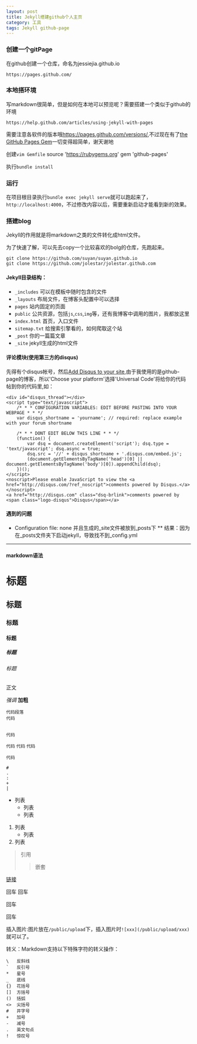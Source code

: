 ```yaml
---
layout: post
title: Jekyll搭建github个人主页
category: 工具 
tags: Jekyll github-page
---
```


### 创建一个gitPage 
在github创建一个仓库，命名为jessiejia.github.io 

```https://pages.github.com/```

### 本地搭环境
写markdown很简单，但是如何在本地可以预览呢？需要搭建一个类似于github的环境

```https://help.github.com/articles/using-jekyll-with-pages```

需要注意各软件的版本哦<https://pages.github.com/versions/>,不过现在有了[the GitHub Pages Gem](https://github.com/github/pages-gem)一切变得超简单，谢天谢地

创建`vim Gemfile`
    source 'https://rubygems.org'
    gem 'github-pages'

执行`bundle install`

### 运行

在项目根目录执行`bundle exec jekyll serve`就可以跑起来了，`http://localhost:4000`，不过修改内容以后，需要重新启动才能看到新的效果。

### 搭建blog

Jekyll的作用就是将markdown之类的文件转化成html文件。

为了快速了解，可以先去copy一个比较喜欢的bolg的仓库，先跑起来。
    
    git clone https://github.com/suyan/suyan.github.io
    git clone https://github.com/jolestar/jolestar.github.com

#### Jekyll目录结构：
- `_includes` 可以在模板中随时包含的文件
- `_layouts` 布局文件，在博客头配置中可以选择
- `pages` 站内固定的页面
- `public` 公共资源，包括`js`,`css`,`img`等，还有我博客中调用的图片，我都放这里
- `index.html` 首页，入口文件
- `sitemap.txt` 给搜索引擎看的，如何爬取这个站
- `_post` 你的一篇篇文章
- `_site` jekyll生成的html文件

#### 评论模块(使用第三方的disqus)
先得有个disqus帐号，然后[Add Disqus to your site](http://disqus.com/admin/create/),由于我使用的是github-page的博客，所以'Choose your platform'选择'Universal Code'将给你的代码帖到你的代码里,如：

    <div id="disqus_thread"></div>
    <script type="text/javascript">
        /* * * CONFIGURATION VARIABLES: EDIT BEFORE PASTING INTO YOUR WEBPAGE * * */
        var disqus_shortname = 'yourname'; // required: replace example with your forum shortname

        /* * * DONT EDIT BELOW THIS LINE * * */
        (function() {
            var dsq = document.createElement('script'); dsq.type = 'text/javascript'; dsq.async = true;
            dsq.src = '//' + disqus_shortname + '.disqus.com/embed.js';
            (document.getElementsByTagName('head')[0] || document.getElementsByTagName('body')[0]).appendChild(dsq);
        })();
    </script>
    <noscript>Please enable JavaScript to view the <a href="http://disqus.com/?ref_noscript">comments powered by Disqus.</a></noscript>
    <a href="http://disqus.com" class="dsq-brlink">comments powered by <span class="logo-disqus">Disqus</span></a>

#### 遇到的问题
* Configuration file: none 并且生成的_site文件被放到_posts下
** 结果：因为在_posts文件夹下启动jekyll，导致找不到_config.yml


-----------------------
#### markdown语法

# 标题
## 标题
### 标题
#### 标题
##### 标题
###### 标题
正文


*强调*
**加粗**
    
    代码段落
    代码


    代码


`代码`
``代码``
```代码```

`
代码
`
```
#
.
:
+
|
```

* 列表
    * 列表
    * 列表

1. 列表
    - 列表
1. 列表    



> 引用
>> 嵌套


[链接](http://zh.wikipedia.com/wiki/Markdown)


回车
回车

回车


回车

插入图片:图片放在`/public/upload`下，插入图片时`![xxx](/public/upload/xxx)`就可以了。

转义：Markdown支持以下特殊字符的转义操作：
```
\   反斜线
`   反引号
*   星号
_   底线
{}  花括号
[]  方括号
()  括弧
<>  尖括号
#   井字号
+   加号
-   减号
.   英文句点
!   惊叹号
```

